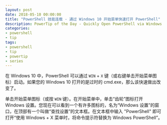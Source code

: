 ```yaml
---
layout: post
date: 2018-05-10 00:00:00
title: "PowerShell 技能连载 - 通过 Windows 10 开始菜单快速打开 PowerShell"
description: PowerTip of the Day - Quickly Open PowerShell via Windows 10 Start Menu
categories:
- powershell
- tip
tags:
- powershell
- tip
- powertip
- series
---
```

在 Windows 10 中，PowerShell 可以通过 `WIN` + `X` 键（或右键单击开始菜单图标）启动。如果您的 Windows 10 打开的是过时的 cmd.exe，那么该快速做出改变了。

单击开始菜单图标（或按 `WIN` 键）。在开始菜单中，单击“齿轮”图标打开 Windows 设置。您现在可以看到一个有许多图标的，名为“Windows 设置”的窗口，在顶部有一个叫做“查找设置”的文本框。在文本框中输入 "PowerShell" 即可打开“使用 Windows + X 菜单时，将命令提示符替换为 Windows PowerShell”。

<!--本文国际来源：[Quickly Open PowerShell via Windows 10 Start Menu](http://community.idera.com/powershell/powertips/b/tips/posts/quickly-open-powershell-via-windows-10-start-menu)-->
